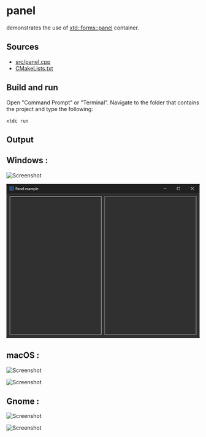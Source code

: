 # panel

demonstrates the use of [xtd::forms::panel](https://gammasoft71.github.io/xtd/reference_guides/latest/classxtd_1_1forms_1_1panel.html) container.

## Sources

* [src/panel.cpp](src/panel.cpp)
* [CMakeLists.txt](CMakeLists.txt)

## Build and run

Open "Command Prompt" or "Terminal". Navigate to the folder that contains the project and type the following:

```shell
xtdc run
```

## Output

## Windows :

![Screenshot](../../../../docs/pictures/examples/panel_w.png)

![Screenshot](../../../../docs/pictures/examples/panel_wd.png)

## macOS :

![Screenshot](../../../../docs/pictures/examples/panel_m.png)

![Screenshot](../../../../docs/pictures/examples/panel_md.png)

## Gnome :

![Screenshot](../../../../docs/pictures/examples/panel_g.png)

![Screenshot](../../../../docs/pictures/examples/panel_gd.png)
